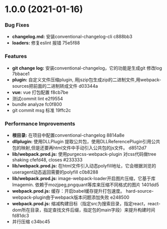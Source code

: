 # 1.0.0 (2021-01-16)


### Bug Fixes

* **changelog.md:** 安装conventional-changelog-cli c888bb3
* **loaders:** 修复eslint 报错 75e5f88


### Features

* **git change log:** 安装conventional-changelog，它的功能是生成git 修改log 7bbace1
* **plugin:** 自定义文件压缩plugin, 用jszip包生成zip的二进制文件,用webpack-sources把前面的二进制转成文件 d03344a
* **vue:** vue 打包配置 f8cb7be
* 测试commit lint e2f9554
* bundle analyze fc0f800
* git commit msg 标准 19ffc2c


### Performance Improvements

* **根目录:** 在项目中配置conventional-changelog 8814a8e
* **dllplugin:** 使用DLLPlugin 提取公共包，使用DLLReferencePlugin引用公共包的映射,但是还要再html文件中手动引入公共包的js文件。 d8512d7
* **lib/webpack.prod.js:** 使用purgecss-webpack-plugin 对css代码做tree shaking cfefd48, closes #233333
* **lib/webpack.prod.js:** 在html文件引入动态polyfill地址，它会根据浏览的useragent动态返回需要的polyfill c0b8288
* **lib/webpack.prod.js:** image-webpack-loader开启图片压缩，它基于库Imagemin. 依赖于mozjpeg,pngquant等库来压缩不同格式的图片 1401dd5
* **webpack.prod.js:** 缓存：开启babel缓存提升打包速度。 hard-source-webpack-plugin由于webpack版本问题添加失败 e248500
* **webpack.prod.js:** 缩减构建目标（指定src为搜索目录，指定react，react-dom所在目录，指定查找文件后缀，指定包的main字段）来提升构建时间 fd81dc3
* 并行压缩 c34bc45



